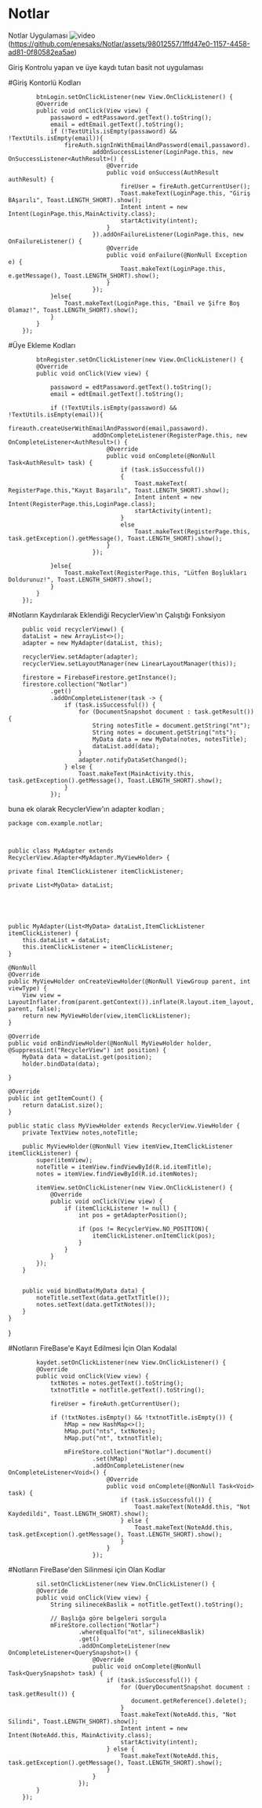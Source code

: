 # Notlar
 Notlar Uygulaması ![video](https://github.com/enesaks/Notlar/assets/98012557/7280440f-0745-4ad7-a36a-68653f33ce5f)
 (https://github.com/enesaks/Notlar/assets/98012557/1ffd47e0-1157-4458-ad81-0f80582ea5ae)

Giriş Kontrolu yapan ve üye kaydı tutan basit not uygulaması



#Giriş Kontorlü Kodları 

            btnLogin.setOnClickListener(new View.OnClickListener() {
            @Override
            public void onClick(View view) {
                passaword = edtPassaword.getText().toString();
                email = edtEmail.getText().toString();
                if (!TextUtils.isEmpty(passaword) && !TextUtils.isEmpty(email)){
                    fireAuth.signInWithEmailAndPassword(email,passaword).
                            addOnSuccessListener(LoginPage.this, new OnSuccessListener<AuthResult>() {
                                @Override
                                public void onSuccess(AuthResult authResult) {
                                    fireUser = fireAuth.getCurrentUser();
                                    Toast.makeText(LoginPage.this, "Giriş BAşarılı", Toast.LENGTH_SHORT).show();
                                    Intent intent = new Intent(LoginPage.this,MainActivity.class);
                                    startActivity(intent);
                                }
                            }).addOnFailureListener(LoginPage.this, new OnFailureListener() {
                                @Override
                                public void onFailure(@NonNull Exception e) {
                                    Toast.makeText(LoginPage.this, e.getMessage(), Toast.LENGTH_SHORT).show();
                                }
                            });
                }else{
                    Toast.makeText(LoginPage.this, "Email ve Şifre Boş Olamaz!", Toast.LENGTH_SHORT).show();
                }
            }
        });

 #Üye Ekleme Kodları 
 
 
 
            btnRegister.setOnClickListener(new View.OnClickListener() {
            @Override
            public void onClick(View view) {

                passaword = edtPassaword.getText().toString();
                email = edtEmail.getText().toString();

                if (!TextUtils.isEmpty(passaword) && !TextUtils.isEmpty(email)){
                    fireauth.createUserWithEmailAndPassword(email,passaword).
                            addOnCompleteListener(RegisterPage.this, new OnCompleteListener<AuthResult>() {
                                @Override
                                public void onComplete(@NonNull Task<AuthResult> task) {
                                    if (task.isSuccessful())
                                    {
                                        Toast.makeText( RegisterPage.this,"Kayıt Başarılı", Toast.LENGTH_SHORT).show();
                                        Intent intent = new Intent(RegisterPage.this,LoginPage.class);
                                        startActivity(intent);
                                    }
                                    else
                                        Toast.makeText(RegisterPage.this, task.getException().getMessage(), Toast.LENGTH_SHORT).show();
                                }
                            });

                }else{
                    Toast.makeText(RegisterPage.this, "Lütfen Boşlukları Doldurunuz!", Toast.LENGTH_SHORT).show();
                }
            }
        });
 
 
 
#Notların Kaydırılarak Eklendiği RecyclerView'ın Çalıştığı Fonksiyon 
 
 
 
        public void recyclerVieww() {
        dataList = new ArrayList<>();
        adapter = new MyAdapter(dataList, this);

        recyclerView.setAdapter(adapter);
        recyclerView.setLayoutManager(new LinearLayoutManager(this));

        firestore = FirebaseFirestore.getInstance();
        firestore.collection("Notlar")
                .get()
                .addOnCompleteListener(task -> {
                    if (task.isSuccessful()) {
                        for (DocumentSnapshot document : task.getResult()) {
                            String notesTitle = document.getString("nt");
                            String notes = document.getString("nts");
                            MyData data = new MyData(notes, notesTitle);
                            dataList.add(data);
                        }
                        adapter.notifyDataSetChanged();
                    } else {
                        Toast.makeText(MainActivity.this, task.getException().getMessage(), Toast.LENGTH_SHORT).show();
                    }
                });
 
 
 buna ek olarak RecyclerView'ın adapter kodları ;
 
 

    package com.example.notlar;

 

    public class MyAdapter extends RecyclerView.Adapter<MyAdapter.MyViewHolder> {

    private final ItemClickListener itemClickListener;

    private List<MyData> dataList;





    public MyAdapter(List<MyData> dataList,ItemClickListener itemClickListener) {
        this.dataList = dataList;
        this.itemClickListener = itemClickListener;
    }

    @NonNull
    @Override
    public MyViewHolder onCreateViewHolder(@NonNull ViewGroup parent, int viewType) {
        View view = LayoutInflater.from(parent.getContext()).inflate(R.layout.item_layout, parent, false);
        return new MyViewHolder(view,itemClickListener);
    }

    @Override
    public void onBindViewHolder(@NonNull MyViewHolder holder, @SuppressLint("RecyclerView") int position) {
        MyData data = dataList.get(position);
        holder.bindData(data);

    }

    @Override
    public int getItemCount() {
        return dataList.size();
    }

    public static class MyViewHolder extends RecyclerView.ViewHolder {
        private TextView notes,noteTitle;

        public MyViewHolder(@NonNull View itemView,ItemClickListener itemClickListener) {
            super(itemView);
            noteTitle = itemView.findViewById(R.id.itemTitle);
            notes = itemView.findViewById(R.id.itemNotes);

            itemView.setOnClickListener(new View.OnClickListener() {
                @Override
                public void onClick(View view) {
                    if (itemClickListener != null) {
                        int pos = getAdapterPosition();

                        if (pos != RecyclerView.NO_POSITION){
                            itemClickListener.onItemClick(pos);
                        }
                    }
                }
            });
        }


        public void bindData(MyData data) {
            noteTitle.setText(data.getTxtTitle());
            notes.setText(data.getTxtNotes());
        }
    }


}
 
 
 
 #Notların FireBase'e Kayıt Edilmesi İçin Olan Kodalal 
 
 
 
            kaydet.setOnClickListener(new View.OnClickListener() {
            @Override
            public void onClick(View view) {
                txtNotes = notes.getText().toString();
                txtnotTitle = notTitle.getText().toString();

                fireUser = fireAuth.getCurrentUser();

                if (!txtNotes.isEmpty() && !txtnotTitle.isEmpty()) {
                    hMap = new HashMap<>();
                    hMap.put("nts", txtNotes);
                    hMap.put("nt", txtnotTitle);

                    mFireStore.collection("Notlar").document()
                            .set(hMap)
                            .addOnCompleteListener(new OnCompleteListener<Void>() {
                                @Override
                                public void onComplete(@NonNull Task<Void> task) {
                                    if (task.isSuccessful()) {
                                        Toast.makeText(NoteAdd.this, "Not Kaydedildi", Toast.LENGTH_SHORT).show();
                                    } else {
                                        Toast.makeText(NoteAdd.this, task.getException().getMessage(), Toast.LENGTH_SHORT).show();
                                    }
                                }
                            });
 
 #Notların FireBase'den Silinmesi için Olan Kodlar
 
 
 
            sil.setOnClickListener(new View.OnClickListener() {
            @Override
            public void onClick(View view) {
                String silinecekBaslik = notTitle.getText().toString();

                // Başlığa göre belgeleri sorgula
                mFireStore.collection("Notlar")
                        .whereEqualTo("nt", silinecekBaslik)
                        .get()
                        .addOnCompleteListener(new OnCompleteListener<QuerySnapshot>() {
                            @Override
                            public void onComplete(@NonNull Task<QuerySnapshot> task) {
                                if (task.isSuccessful()) {
                                    for (QueryDocumentSnapshot document : task.getResult()) {
                                       document.getReference().delete();
                                    }
                                    Toast.makeText(NoteAdd.this, "Not Silindi", Toast.LENGTH_SHORT).show();
                                    Intent intent = new Intent(NoteAdd.this, MainActivity.class);
                                    startActivity(intent);
                                } else {
                                    Toast.makeText(NoteAdd.this, task.getException().getMessage(), Toast.LENGTH_SHORT).show();
                                }
                            }
                        });
            }
        });
 
 
